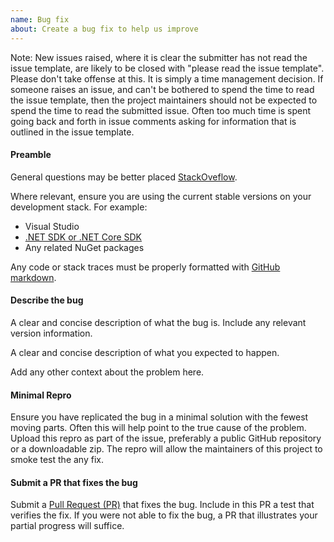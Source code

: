 ```yaml
---
name: Bug fix
about: Create a bug fix to help us improve
---
```


Note: New issues raised, where it is clear the submitter has not read the issue template, are likely to be closed with "please read the issue template". Please don't take offense at this. It is simply a time management decision. If someone raises an issue, and can't be bothered to spend the time to read the issue template, then the project maintainers should not be expected to spend the time to read the submitted issue. Often too much time is spent going back and forth in issue comments asking for information that is outlined in the issue template.


#### Preamble

General questions may be better placed [StackOveflow](https://stackoverflow.com/).

Where relevant, ensure you are using the current stable versions on your development stack. For example:

 * Visual Studio
 * [.NET SDK or .NET Core SDK](https://www.microsoft.com/net/download)
 * Any related NuGet packages

Any code or stack traces must be properly formatted with [GitHub markdown](https://guides.github.com/features/mastering-markdown/).


#### Describe the bug

A clear and concise description of what the bug is. Include any relevant version information.

A clear and concise description of what you expected to happen.

Add any other context about the problem here.


#### Minimal Repro

Ensure you have replicated the bug in a minimal solution with the fewest moving parts. Often this will help point to the true cause of the problem. Upload this repro as part of the issue, preferably a public GitHub repository or a downloadable zip. The repro will allow the maintainers of this project to smoke test the any fix.

#### Submit a PR that fixes the bug

Submit a [Pull Request (PR)](https://help.github.com/articles/about-pull-requests/) that fixes the bug. Include in this PR a test that verifies the fix. If you were not able to fix the bug, a PR that illustrates your partial progress will suffice.
